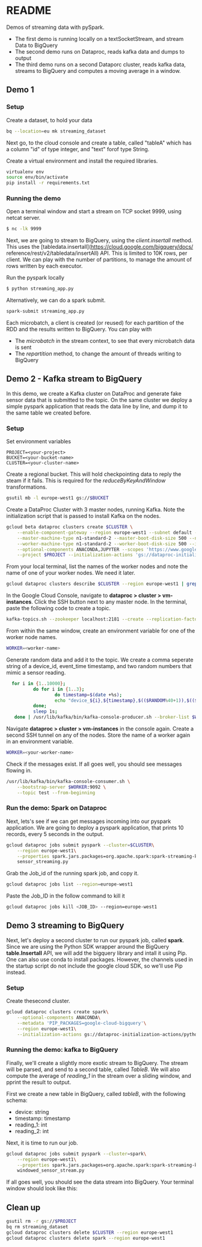 # README 

Demos of streaming data with pySpark.
- The first demo is running locally on a textSocketStream, and stream Data to BigQuery
- The second demo runs on Dataproc, reads kafka data and dumps to output
- The third demo runs on a second Dataporc cluster, reads kafka data, streams to BigQuery and computes a moving average in a window.

## Demo 1

### Setup 
Create a dataset, to hold your data
```bash
bq --location=eu mk streaming_dataset
```
Next go, to the cloud console and create a table, called "tableA" which
has a column "id" of type integer, and "text" forof type String.

Create a virtual environment and install the required libraries.
```bash
virtualenv env 
source env/bin/activate
pip install -r requirements.txt
```

### Running the demo
Open a terminal window and start a stream on TCP socket 9999, using netcat server.
```bash
$ nc -lk 9999
```
Next, we are going to stream to BigQuery, using the *client.insertall* method.
This uses the [tabledata.insertall](https://cloud.google.com/bigquery/docs/
reference/rest/v2/tabledata/insertAll) API. This is limited to 10K rows, per 
client. We can play with the number of partitions, to manage the amount
of rows written by each executor.

Run the pyspark locally 
```bash
$ python streaming_app.py
```
Alternatively, we can do a spark submit.
```bash
spark-submit streaming_app.py
```
Each microbatch, a client is created (or reused) for each partition of the RDD
and the results written to BigQuery. You can play with
- The *microbatch* in the stream context, to see that every microbatch data is sent
- The *repartition* method, to change the amount of threads writing to BigQuery

## Demo 2 - Kafka stream to BigQuery 

In this demo, we create a Kafka cluster on DataProc and generate fake sensor 
data that is submitted to the topic. 
On the same cluster we deploy a simple pyspark application that reads the data
line by line, and dump it to the same table we created before.

### Setup 
Set environment variables
```
PROJECT=<your-project>
BUCKET=<your-bucket-name>
CLUSTER=<your-cluster-name>
```

Create a regional bucket. This will hold checkpointing data to reply the steam
if it fails. This is required for the *reduceByKeyAndWindow* transformations.
```bash
gsutil mb -l europe-west1 gs://$BUCKET
```

Create a DataProc Cluster with 3 master nodes, running Kafka. Note the initialization script that is passed to install Kafka on the nodes.
```bash
gcloud beta dataproc clusters create $CLUSTER \
    --enable-component-gateway --region europe-west1 --subnet default --zone "" --num-masters 3 \
    --master-machine-type n1-standard-2 --master-boot-disk-size 500 --num-workers 2 \
    --worker-machine-type n1-standard-2 --worker-boot-disk-size 500 --image-version 1.4-debian9 \
    --optional-components ANACONDA,JUPYTER --scopes 'https://www.googleapis.com/auth/cloud-platform' \
    --project $PROJECT --initialization-actions 'gs://dataproc-initialization-actions/kafka/kafka.sh'
```

From your local terminal, list the names of the worker nodes and note the name
of one of your worker nodes. We need it later.
``` bash
gcloud dataproc clusters describe $CLUSTER --region europe-west1 | grep w-
```

In the Google Cloud Console, navigate to **dataproc > cluster > vm-instances**. Click the SSH button next to any master node. In the terminal, paste the following code to create a topic. 
```bash
kafka-topics.sh --zookeeper localhost:2181 --create --replication-factor 1 --partitions 1 --topic test 
```
From within the same window, create an environment variable for one of the worker node names.
```bash
WORKER=<worker-name>
```
Generate random data and add it to the topic. We create a comma seperate string of a device_id, event_time timestamp, and two random numbers that mimic a sensor reading. 

```bash
  for i in {1..10000}; 
          do for i in {1..3}; 
                  do timestamp=$(date +%s);
                  echo "device_${i},${timestamp},$(($RANDOM%40+1)),$(($RANDOM%10+1))";
          done;
          sleep 1s; 
   done | /usr/lib/kafka/bin/kafka-console-producer.sh --broker-list $WORKER:9092 --topic test
```
Navigate **dataproc > cluster > vm-instances** in the console again. Create a second SSH tunnel on any of the nodes.
Store the name of a worker again in an environment variable.
```bash
WORKER=<your-worker-name>
```
Check if the messages exist. If all goes well, you should see messages flowing in.
```bash
/usr/lib/kafka/bin/kafka-console-consumer.sh \
    --bootstrap-server $WORKER:9092 \
    --topic test --from-beginning
```
### Run the demo: Spark on Dataproc
Next, lets's see if we can get messages incoming into our pyspark application. We are going to deploy a pyspark application, that prints 10 records, every 5 seconds in the output.
``` Bash
gcloud dataproc jobs submit pyspark --cluster=$CLUSTER\
    --region europe-west1\
    --properties spark.jars.packages=org.apache.spark:spark-streaming-kafka-0-8_2.11:2.0.1\
    sensor_streaming.py     
```
Grab the Job_id of the running spark job, and copy it. 
```bash
gcloud dataproc jobs list --region=europe-west1
```
Paste the Job_ID in the follow command to kill it
```bash
gcloud dataproc jobs kill <JOB_ID> --region=europe-west1
```
## Demo 3 streaming to BigQuery
Next, let's deploy a second cluster to run our pyspark job, called **spark**. Since we are using the Python SDK wrapper around the BigQuery **table.Insertall** API, we will add the bigquery library and intall it using Pip.
One can also use conda to install packages. However, the channels used in the startup script do not include the google cloud SDK, so we'll use Pip instead.

### Setup
Create thesecond cluster.
```bash
gcloud dataproc clusters create spark\
    --optional-components ANACONDA\
    --metadata 'PIP_PACKAGES=google-cloud-bigquery'\
    --region europe-west1\
    --initialization-actions gs://dataproc-initialization-actions/python/pip-install.sh
```
### Running the demo: kafka to BigQuery
Finally, we'll create a slightly more exotic stream to BigQuery. The stream will be parsed, and send to a second table, called *TableB*. We will also compute the average of *reading_1* in the stream over a sliding window, and
pprint the result to output.

First we create a new table in BigQuery, called *tableB*, with the following schema:
- device: string
- timestamp: timestamp
- reading_1: int
- reading_2: int

Next, it is time to run our job.

```bash
gcloud dataproc jobs submit pyspark --cluster=spark\
    --region europe-west1\
    --properties spark.jars.packages=org.apache.spark:spark-streaming-kafka-0-8_2.11:2.0.1\
    windowed_sensor_stream.py  
```

If all goes well, you should see the data stream into BigQuery. Your terminal window should look like this:


## Clean up 
```bash
gsutil rm -r gs://$PROJECT
bq rm streaming_dataset
gcloud dataproc clusters delete $CLUSTER --region europe-west1
gcloud dataproc clusters delete spark --region europe-west1
```
